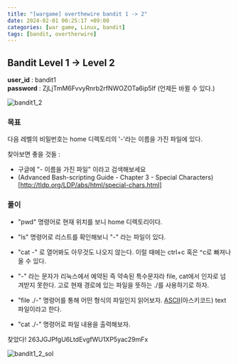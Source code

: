 ```yaml
---
title: "[wargame] overthewire bandit 1 -> 2"
date: 2024-02-01 00:25:17 +09:00
categories: [war game, Linux, bandit]
tags: [bandit, overtherwire]
---
```


## Bandit Level 1 -> Level 2

**user_id** : bandit1<br/>
**password** : ZjLjTmM6FvvyRnrb2rfNWOZOTa6ip5If (언제든 바뀔 수 있다.)

![bandit1_2](https://github.com/oil-lamp-cat/oil-lamp-cat.github.io/assets/103806022/d76a3a34-31d1-42eb-9c35-d473593df16f)

### 목표

다음 레벨의 비밀번호는 home 디렉토리의 '-'라는 이름을 가진 파일에 있다.

찾아보면 좋을 것들 :

- 구글에 "- 이름을 가진 파일" 이라고 검색해보세요
- (Advanced Bash-scripting Guide - Chapter 3 - Special Characters)[http://tldp.org/LDP/abs/html/special-chars.html]

### 풀이

- "pwd" 명령어로 현재 위치를 보니 home 디렉토리이다.

- "ls" 명령어로 리스트를 확인해보니 "-" 라는 파일이 있다.

- "cat -" 로 열어봐도 아무것도 나오지 않는다. 이럴 때에는 ctrl+c 혹은 ^c로 빠져나올 수 있다.

- "-" 라는 문자가 리눅스에서 예약된 즉 약속된 특수문자라 file, cat에서 인자로 넘겨받지 못한다. 고로 현재 경로에 있는 파일을 뜻하는 ./를 사용하기로 하자.

- "file ./-" 명령어를 통해 어떤 형식의 파일인지 읽어보자. [ASCII](https://namu.wiki/w/%EC%95%84%EC%8A%A4%ED%82%A4%20%EC%BD%94%EB%93%9C)(아스키코드) text 파일이라고 한다.

- "cat ./-" 명령어로 파일 내용을 출력해보자.

찾았다! 263JGJPfgU6LtdEvgfWU1XP5yac29mFx

![bandit1_2_sol](https://github.com/oil-lamp-cat/oil-lamp-cat.github.io/assets/103806022/74168a24-1404-4139-8e37-539d92f09f05)

